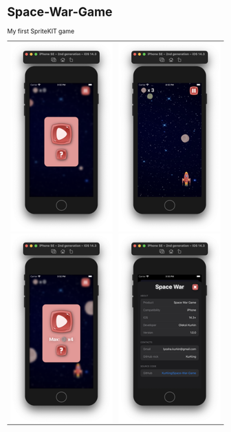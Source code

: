 # Space-War-Game

My first SpriteKIT game

<table border=0>
    <tr>
        <td>
            <img src="https://github.com/KurKing/Space-War-Game/blob/master/Screenshots/Screenshot1.png" width="250" align = "center">
        </td>
        <td>
            <img src="https://github.com/KurKing/Space-War-Game/blob/master/Screenshots/Screenshot2.png" width="250" align = "center">
        </td>
    </tr>
    <tr>
        <td>
            <img src="https://github.com/KurKing/Space-War-Game/blob/master/Screenshots/Screenshot3.png" width="250" align = "center">
        </td>
        <td>
            <img src="https://github.com/KurKing/Space-War-Game/blob/master/Screenshots/Screenshot-info.png" width="250" align = "center">
        </td>
    </tr>
</table>

